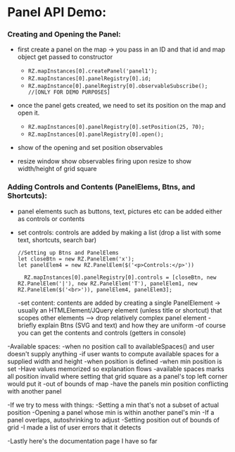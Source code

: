 # Panel API Demo:

### Creating and Opening the Panel:

- first create a panel on the map -> you pass in an ID and that id and map object get passed to constructor
    - `RZ.mapInstances[0].createPanel('panel1');`
    - `RZ.mapInstances[0].panelRegistry[0].id;`
    - `RZ.mapInstance[0].panelRegistry[0].observableSubscribe(); //[ONLY FOR DEMO PURPOSES]`        

- once the panel gets created, we need to set its position on the map and open it. 
    - `RZ.mapInstances[0].panelRegistry[0].setPosition(25, 70);`
    - `RZ.mapInstances[0].panelRegistry[0].open();`

- show of the opening and set position observables
- resize window show observables firing upon resize to show width/height of grid square

### Adding Controls and Contents (PanelElems, Btns, and Shortcuts):

- panel elements such as buttons, text, pictures etc can be added either as controls or contents
- set controls: controls are added by making a list (drop a list with some text, shortcuts, search bar)
    
    ```
    //Setting up Btns and PanelElems
    let closeBtn = new RZ.PanelElem('x');
    let panelElem4 = new RZ.PanelElem($('<p>Controls:</p>'))

    ```


        RZ.mapInstances[0].panelRegistry[0].controls = [closeBtn, new RZ.PanelElem('|'), new RZ.PanelElem('T'), panelElem1, new RZ.PanelElem($('<br>')), panelElem4, panelElem3];
        

    -set content: contents are added by creating a single PanelElement -> usually an HTMLElement/JQuery element (unless title or shortcut) that scopes
    other elements --> drop relatively complex panel element
    -briefly explain Btns (SVG and text) and how they are uniform
    -of course you can get the contents and controls (getters in console)

-Available spaces: 
    -when no position call to availableSpaces() and user doesn't supply anything
    -if user wants to compute available spaces for a supplied width and height
    -when position is defined 
    -when min position is set
    -Have values memorized so explanation flows
    -available spaces marks all position invalid where setting that grid square as a panel's top left corner would put it 
        -out of bounds of map
        -have the panels min position conflicting with another panel


-If we try to mess with things: 
    -Setting a min that's not a subset of actual position
    -Opening a panel whose min is within another panel's min
    -If a panel overlaps, autoshrinking to adjust
    -Setting position out of bounds of grid
    -I made a list of user errors that it detects

-Lastly here's the documentation page I have so far 